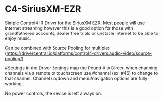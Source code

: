 # C4-SiriusXM-EZR

Simple Control4 IR Driver for the SiriusXM EZR. Most people will use internet streaming however this is a good option for those with grandfathered accounts, dealer free trials or unstable internet to be able to enjoy music. 

Can be combined with Source Pooling for multiples (https://drivercentral.io/platforms/control4-drivers/audio-video/source-pooling/) 

#Settings
In the Driver Settings map the Pound # to Direct, when channing channels via a remote or touchscreen use #channel (ex: #46) to change to that channel. Channel up/down and menu/navigation options are fully working. 

No power controls, the device is left always on. 
